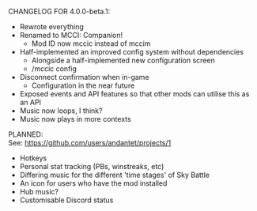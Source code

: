 CHANGELOG FOR 4.0.0-beta.1:

* Rewrote everything
* Renamed to MCCI: Companion!
  * Mod ID now mccic instead of mccim
* Half-implemented an improved config system without dependencies
  * Alongside a half-implemented new configuration screen
  * /mccic config
* Disconnect confirmation when in-game
  * Configuration in the near future
* Exposed events and API features so that other mods can utilise this as an API
* Music now loops, I think?
* Music now plays in more contexts

PLANNED:  
See: https://github.com/users/andantet/projects/1

* Hotkeys
* Personal stat tracking (PBs, winstreaks, etc)
* Differing music for the different 'time stages' of Sky Battle
* An icon for users who have the mod installed
* Hub music?
* Customisable Discord status
